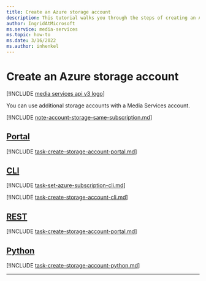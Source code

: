 ```yaml
---
title: Create an Azure storage account
description: This tutorial walks you through the steps of creating an Azure Storage account.
author: IngridAtMicrosoft
ms.service: media-services
ms.topic: how-to
ms.date: 3/16/2022
ms.author: inhenkel
---
```

# Create an Azure storage account

[!INCLUDE [media services api v3 logo](./includes/v3-hr.md)]

You can use additional storage accounts with a Media Services account.

[!INCLUDE [note-account-storage-same-subscription.md](./includes/note-account-storage-same-subscription.md)]

## [Portal](#tab/portal/)

[!INCLUDE [task-create-storage-account-portal.md](./includes/task-create-storage-account-portal.md)]

## [CLI](#tab/cli/)

<!-- Set the subscription -->

[!INCLUDE [task-set-azure-subscription-cli.md](./includes/task-set-azure-subscription-cli.md)]

<!-- Create a storage account -->

[!INCLUDE [task-create-storage-account-cli.md](./includes/task-create-storage-account-cli.md)]

## [REST](#tab/rest/)

[!INCLUDE [task-create-storage-account-portal.md](./includes/task-create-storage-account-rest.md)]

## [Python](#tab/python/)

[!INCLUDE [task-create-storage-account-python.md](./includes/task-create-storage-account-python.md)]

---
